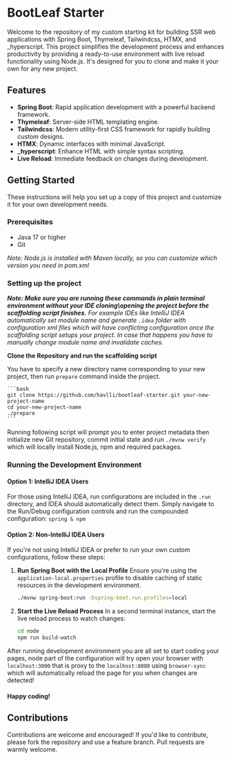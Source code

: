 # BootLeaf Starter

Welcome to the repository of my custom starting kit for building SSR web applications with Spring Boot, Thymeleaf, Tailwindcss, HTMX, and _hyperscript. This project simplifies the development process and enhances productivity by providing a ready-to-use environment with live reload functionality using Node.js. It's designed for you to clone and make it your own for any new project.

## Features

- **Spring Boot**: Rapid application development with a powerful backend framework.
- **Thymeleaf**: Server-side HTML templating engine.
- **Tailwindcss**: Modern utility-first CSS framework for rapidly building custom designs.
- **HTMX**: Dynamic interfaces with minimal JavaScript.
- **_hyperscript**: Enhance HTML with simple syntax scripting.
- **Live Reload**: Immediate feedback on changes during development.

## Getting Started

These instructions will help you set up a copy of this project and customize it for your own development needs.

### Prerequisites

- Java 17 or higher
- Git

*Note: Node.js is installed with Maven locally, so you can customize which version you need in pom.xml*

### Setting up the project

   ***Note: Make sure you are running these commands in plain terminal environment without your IDE cloning\opening the project before the scaffolding script finishes.** For example IDEs like IntelliJ IDEA automatically set module name and generate `.idea` folder with configuration xml files which will have conflicting configuration once the scaffolding script setups your project. In case that happens you have to manually change module name and invalidate caches.*

   **Clone the Repository and run the scaffolding script**

   You have to specify a new directory name corresponding to your new project, then run `prepare` command inside the project.

    ```bash
    git clone https://github.com/havlli/bootleaf-starter.git your-new-project-name
    cd your-new-project-name
    ./prepare
    ```
   
   Running following script will prompt you to enter project metadata then initialize new Git repository, commit initial state and run `./mvnw verify` which will locally install Node.js, npm and required packages.

### Running the Development Environment

#### Option 1: IntelliJ IDEA Users

For those using IntelliJ IDEA, run configurations are included in the `.run` directory, and IDEA should automatically detect them. Simply navigate to the Run/Debug configuration controls and run the compounded configuration: `spring & npm`

#### Option 2: Non-IntelliJ IDEA Users

If you're not using IntelliJ IDEA or prefer to run your own custom configurations, follow these steps:

1. **Run Spring Boot with the Local Profile**
   Ensure you're using the `application-local.properties` profile to disable caching of static resources in the development environment.

   ```bash
   ./mvnw spring-boot:run -Dspring-boot.run.profiles=local
   ```
2. **Start the Live Reload Process**
   In a second terminal instance, start the live reload process to watch changes:

   ```bash
   cd node 
   npm run build-watch
   ```

After running development environment you are all set to start coding your pages, node part of the configuration will try open your browser with `localhost:3000` that is proxy to the `localhost:8080` using `browser-sync` which will automatically reload the page for you when changes are detected!
#### Happy coding!
## Contributions
Contributions are welcome and encouraged! If you'd like to contribute, please fork the repository and use a feature branch. Pull requests are warmly welcome.